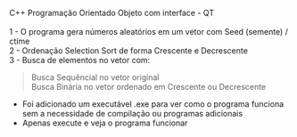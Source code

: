 C++ Programação Orientado Objeto com interface - QT
<br><br>
1 - O programa gera números aleatórios em um vetor com Seed (semente) / ctime<br>
2 - Ordenação Selection Sort de forma Crescente e Decrescente<br>
3 - Busca de elementos no vetor com:<br>
> Busca Sequêncial no vetor original<br>
> Busca Binária no vetor ordenado em Crescente ou Decrescente<br>

* Foi adicionado um executável .exe para ver como o programa funciona sem a necessidade de compilação ou programas adicionais<br>
* Apenas execute e veja o programa funcionar
